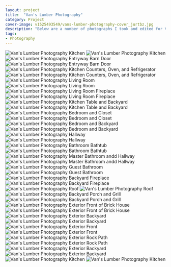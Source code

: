 ```yaml
---
layout: project
title:  "Van's Lumber Photography"
category: Project
cover-image: v1525493549/vans-lumber-photography-cover_jurtbz.jpg
description: "Below are a number of photographs I took and edited for Vans Lumber. These were some beautiful homes that they built, so they needed some equally beautiful photographs to capture what they created."
tags:
- Photography
---
```


<div class="grid-2_full fade-me">
  <img class="lazyload" alt="Van's Lumber Photography Kitchen"
  src="https://res.cloudinary.com/iambramer/image/upload/e_blur:600,dpr_auto,f_auto,q_80,w_100/v1525493438/Kitchen2_2984_ppfogm.jpg" data-srcset="https://res.cloudinary.com/iambramer/image/upload/dpr_auto,f_auto,q_auto,w_1600/v1525493438/Kitchen2_2984_ppfogm.jpg 1900w,
  https://res.cloudinary.com/iambramer/image/upload/dpr_auto,f_auto,q_auto,w_1200/v1525493438/Kitchen2_2984_ppfogm.jpg 1400w,
  https://res.cloudinary.com/iambramer/image/upload/dpr_auto,f_auto,q_auto,w_800/v1525493438/Kitchen2_2984_ppfogm.jpg 1000w,
  https://res.cloudinary.com/iambramer/image/upload/dpr_auto,f_auto,q_auto,w_400/v1525493438/Kitchen2_2984_ppfogm.jpg 400w">
    <noscript>
    <img alt="Van's Lumber Photography Kitchen"
      src="https://res.cloudinary.com/iambramer/image/upload/dpr_auto,f_auto,q_auto,w_1600/v1525493438/Kitchen2_2984_ppfogm.jpg"
      srcset="https://res.cloudinary.com/iambramer/image/upload/dpr_auto,f_auto,q_auto,w_1600/v1525493438/Kitchen2_2984_ppfogm.jpg 1900w,
      https://res.cloudinary.com/iambramer/image/upload/dpr_auto,f_auto,q_auto,w_1200/v1525493438/Kitchen2_2984_ppfogm.jpg 1400w,
      https://res.cloudinary.com/iambramer/image/upload/dpr_auto,f_auto,q_auto,w_800/v1525493438/Kitchen2_2984_ppfogm.jpg 1000w,
      https://res.cloudinary.com/iambramer/image/upload/dpr_auto,f_auto,q_auto,w_400/v1525493438/Kitchen2_2984_ppfogm.jpg 400w">
    </noscript>
</div>

<div class="grid-2_half fade-me">
  <img class="lazyload" alt="Van's Lumber Photography Entryway Barn Door"
  src="https://res.cloudinary.com/iambramer/image/upload/e_blur:600,dpr_auto,f_auto,q_80,w_100/v1525493440/EntryWay_3211_kacfjx.jpg" data-srcset="https://res.cloudinary.com/iambramer/image/upload/dpr_auto,f_auto,q_auto,w_1600/v1525493440/EntryWay_3211_kacfjx.jpg 1900w,
  https://res.cloudinary.com/iambramer/image/upload/dpr_auto,f_auto,q_auto,w_1200/v1525493440/EntryWay_3211_kacfjx.jpg 1400w,
  https://res.cloudinary.com/iambramer/image/upload/dpr_auto,f_auto,q_auto,w_800/v1525493440/EntryWay_3211_kacfjx.jpg 1000w,
  https://res.cloudinary.com/iambramer/image/upload/dpr_auto,f_auto,q_auto,w_400/v1525493440/EntryWay_3211_kacfjx.jpg 400w">
    <noscript>
    <img alt="Van's Lumber Photography Entryway Barn Door"
      src="https://res.cloudinary.com/iambramer/image/upload/dpr_auto,f_auto,q_auto,w_1600/v1525493440/EntryWay_3211_kacfjx.jpg"
      srcset="https://res.cloudinary.com/iambramer/image/upload/dpr_auto,f_auto,q_auto,w_1600/v1525493440/EntryWay_3211_kacfjx.jpg 1900w,
      https://res.cloudinary.com/iambramer/image/upload/dpr_auto,f_auto,q_auto,w_1200/v1525493440/EntryWay_3211_kacfjx.jpg 1400w,
      https://res.cloudinary.com/iambramer/image/upload/dpr_auto,f_auto,q_auto,w_800/v1525493440/EntryWay_3211_kacfjx.jpg 1000w,
      https://res.cloudinary.com/iambramer/image/upload/dpr_auto,f_auto,q_auto,w_400/v1525493440/EntryWay_3211_kacfjx.jpg 400w">
    </noscript>
</div>

<div class="grid-2_half fade-me">
  <img class="lazyload" alt="Van's Lumber Photography Kitchen Counters, Oven, and Refrigerator"
  src="https://res.cloudinary.com/iambramer/image/upload/e_blur:600,dpr_auto,f_auto,q_80,w_100/v1525493442/Kitchen5_3004_at1ud2.jpg" data-srcset="https://res.cloudinary.com/iambramer/image/upload/dpr_auto,f_auto,q_auto,w_1600/v1525493442/Kitchen5_3004_at1ud2.jpg 1900w,
  https://res.cloudinary.com/iambramer/image/upload/dpr_auto,f_auto,q_auto,w_1200/v1525493442/Kitchen5_3004_at1ud2.jpg 1400w,
  https://res.cloudinary.com/iambramer/image/upload/dpr_auto,f_auto,q_auto,w_800/v1525493442/Kitchen5_3004_at1ud2.jpg 1000w,
  https://res.cloudinary.com/iambramer/image/upload/dpr_auto,f_auto,q_auto,w_400/v1525493442/Kitchen5_3004_at1ud2.jpg 400w">
    <noscript>
    <img alt="Van's Lumber Photography Kitchen Counters, Oven, and Refrigerator"
      src="https://res.cloudinary.com/iambramer/image/upload/dpr_auto,f_auto,q_auto,w_1600/v1525493442/Kitchen5_3004_at1ud2.jpg"
      srcset="https://res.cloudinary.com/iambramer/image/upload/dpr_auto,f_auto,q_auto,w_1600/v1525493442/Kitchen5_3004_at1ud2.jpg 1900w,
      https://res.cloudinary.com/iambramer/image/upload/dpr_auto,f_auto,q_auto,w_1200/v1525493442/Kitchen5_3004_at1ud2.jpg 1400w,
      https://res.cloudinary.com/iambramer/image/upload/dpr_auto,f_auto,q_auto,w_800/v1525493442/Kitchen5_3004_at1ud2.jpg 1000w,
      https://res.cloudinary.com/iambramer/image/upload/dpr_auto,f_auto,q_auto,w_400/v1525493442/Kitchen5_3004_at1ud2.jpg 400w">
    </noscript>
</div>

<div class="grid-2_full fade-me">
  <img class="lazyload" alt="Van's Lumber Photography Living Room"
  src="https://res.cloudinary.com/iambramer/image/upload/e_blur:600,dpr_auto,f_auto,q_80,w_100/v1525493448/LivingRoom5_3090_otutrj.jpg" data-srcset="https://res.cloudinary.com/iambramer/image/upload/dpr_auto,f_auto,q_auto,w_1600/v1525493448/LivingRoom5_3090_otutrj.jpg 1900w,
  https://res.cloudinary.com/iambramer/image/upload/dpr_auto,f_auto,q_auto,w_1200/v1525493448/LivingRoom5_3090_otutrj.jpg 1400w,
  https://res.cloudinary.com/iambramer/image/upload/dpr_auto,f_auto,q_auto,w_800/v1525493448/LivingRoom5_3090_otutrj.jpg 1000w,
  https://res.cloudinary.com/iambramer/image/upload/dpr_auto,f_auto,q_auto,w_400/v1525493448/LivingRoom5_3090_otutrj.jpg 400w">
    <noscript>
    <img alt="Van's Lumber Photography Living Room"
      src="https://res.cloudinary.com/iambramer/image/upload/dpr_auto,f_auto,q_auto,w_1600/v1525493448/LivingRoom5_3090_otutrj.jpg"
      srcset="https://res.cloudinary.com/iambramer/image/upload/dpr_auto,f_auto,q_auto,w_1600/v1525493448/LivingRoom5_3090_otutrj.jpg 1900w,
      https://res.cloudinary.com/iambramer/image/upload/dpr_auto,f_auto,q_auto,w_1200/v1525493448/LivingRoom5_3090_otutrj.jpg 1400w,
      https://res.cloudinary.com/iambramer/image/upload/dpr_auto,f_auto,q_auto,w_800/v1525493448/LivingRoom5_3090_otutrj.jpg 1000w,
      https://res.cloudinary.com/iambramer/image/upload/dpr_auto,f_auto,q_auto,w_400/v1525493448/LivingRoom5_3090_otutrj.jpg 400w">
    </noscript>
</div>

<div class="grid-2_half fade-me">
  <img class="lazyload" alt="Van's Lumber Photography Living Room Fireplace"
  src="https://res.cloudinary.com/iambramer/image/upload/e_blur:600,dpr_auto,f_auto,q_80,w_100/v1525493456/LivingRoom6_3105_wh3aom.jpg" data-srcset="https://res.cloudinary.com/iambramer/image/upload/dpr_auto,f_auto,q_auto,w_1600/v1525493456/LivingRoom6_3105_wh3aom.jpg 1900w,
  https://res.cloudinary.com/iambramer/image/upload/dpr_auto,f_auto,q_auto,w_1200/v1525493456/LivingRoom6_3105_wh3aom.jpg 1400w,
  https://res.cloudinary.com/iambramer/image/upload/dpr_auto,f_auto,q_auto,w_800/v1525493456/LivingRoom6_3105_wh3aom.jpg 1000w,
  https://res.cloudinary.com/iambramer/image/upload/dpr_auto,f_auto,q_auto,w_400/v1525493456/LivingRoom6_3105_wh3aom.jpg 400w">
    <noscript>
    <img alt="Van's Lumber Photography Living Room Fireplace"
      src="https://res.cloudinary.com/iambramer/image/upload/dpr_auto,f_auto,q_auto,w_1600/v1525493456/LivingRoom6_3105_wh3aom.jpg"
      srcset="https://res.cloudinary.com/iambramer/image/upload/dpr_auto,f_auto,q_auto,w_1600/v1525493456/LivingRoom6_3105_wh3aom.jpg 1900w,
      https://res.cloudinary.com/iambramer/image/upload/dpr_auto,f_auto,q_auto,w_1200/v1525493456/LivingRoom6_3105_wh3aom.jpg 1400w,
      https://res.cloudinary.com/iambramer/image/upload/dpr_auto,f_auto,q_auto,w_800/v1525493456/LivingRoom6_3105_wh3aom.jpg 1000w,
      https://res.cloudinary.com/iambramer/image/upload/dpr_auto,f_auto,q_auto,w_400/v1525493456/LivingRoom6_3105_wh3aom.jpg 400w">
    </noscript>
</div>

<div class="grid-2_half fade-me">
  <img class="lazyload" alt="Van's Lumber Photography Kitchen Table and Backyard"
  src="https://res.cloudinary.com/iambramer/image/upload/e_blur:600,dpr_auto,f_auto,q_80,w_100/v1525493455/Kitchen7_3024_slrjyb.jpg" data-srcset="https://res.cloudinary.com/iambramer/image/upload/dpr_auto,f_auto,q_auto,w_1600/v1525493455/Kitchen7_3024_slrjyb.jpg 1900w,
  https://res.cloudinary.com/iambramer/image/upload/dpr_auto,f_auto,q_auto,w_1200/v1525493455/Kitchen7_3024_slrjyb.jpg 1400w,
  https://res.cloudinary.com/iambramer/image/upload/dpr_auto,f_auto,q_auto,w_800/v1525493455/Kitchen7_3024_slrjyb.jpg 1000w,
  https://res.cloudinary.com/iambramer/image/upload/dpr_auto,f_auto,q_auto,w_400/v1525493455/Kitchen7_3024_slrjyb.jpg 400w">
    <noscript>
    <img alt="Van's Lumber Photography Kitchen Table and Backyard"
      src="https://res.cloudinary.com/iambramer/image/upload/dpr_auto,f_auto,q_auto,w_1600/v1525493455/Kitchen7_3024_slrjyb.jpg"
      srcset="https://res.cloudinary.com/iambramer/image/upload/dpr_auto,f_auto,q_auto,w_1600/v1525493455/Kitchen7_3024_slrjyb.jpg 1900w,
      https://res.cloudinary.com/iambramer/image/upload/dpr_auto,f_auto,q_auto,w_1200/v1525493455/Kitchen7_3024_slrjyb.jpg 1400w,
      https://res.cloudinary.com/iambramer/image/upload/dpr_auto,f_auto,q_auto,w_800/v1525493455/Kitchen7_3024_slrjyb.jpg 1000w,
      https://res.cloudinary.com/iambramer/image/upload/dpr_auto,f_auto,q_auto,w_400/v1525493455/Kitchen7_3024_slrjyb.jpg 400w">
    </noscript>
</div>

<div class="grid-2_full fade-me">
  <img class="lazyload" alt="Van's Lumber Photography Bedroom and Closet"
  src="https://res.cloudinary.com/iambramer/image/upload/e_blur:600,dpr_auto,f_auto,q_80,w_100/v1525493464/MasterBedroom4_3133_sdqr6j.jpg" data-srcset="https://res.cloudinary.com/iambramer/image/upload/dpr_auto,f_auto,q_auto,w_1600/v1525493464/MasterBedroom4_3133_sdqr6j.jpg 1900w,
  https://res.cloudinary.com/iambramer/image/upload/dpr_auto,f_auto,q_auto,w_1200/v1525493464/MasterBedroom4_3133_sdqr6j.jpg 1400w,
  https://res.cloudinary.com/iambramer/image/upload/dpr_auto,f_auto,q_auto,w_800/v1525493464/MasterBedroom4_3133_sdqr6j.jpg 1000w,
  https://res.cloudinary.com/iambramer/image/upload/dpr_auto,f_auto,q_auto,w_400/v1525493464/MasterBedroom4_3133_sdqr6j.jpg 400w">
    <noscript>
    <img alt="Van's Lumber Photography Bedroom and Closet"
      src="https://res.cloudinary.com/iambramer/image/upload/dpr_auto,f_auto,q_auto,w_1600/v1525493464/MasterBedroom4_3133_sdqr6j.jpg"
      srcset="https://res.cloudinary.com/iambramer/image/upload/dpr_auto,f_auto,q_auto,w_1600/v1525493464/MasterBedroom4_3133_sdqr6j.jpg 1900w,
      https://res.cloudinary.com/iambramer/image/upload/dpr_auto,f_auto,q_auto,w_1200/v1525493464/MasterBedroom4_3133_sdqr6j.jpg 1400w,
      https://res.cloudinary.com/iambramer/image/upload/dpr_auto,f_auto,q_auto,w_800/v1525493464/MasterBedroom4_3133_sdqr6j.jpg 1000w,
      https://res.cloudinary.com/iambramer/image/upload/dpr_auto,f_auto,q_auto,w_400/v1525493464/MasterBedroom4_3133_sdqr6j.jpg 400w">
    </noscript>
</div>

<div class="grid-2_full fade-me">
  <img class="lazyload" alt="Van's Lumber Photography Bedroom and Backyard"
  src="https://res.cloudinary.com/iambramer/image/upload/e_blur:600,dpr_auto,f_auto,q_80,w_100/v1525493461/MasterBedroom3_3126_tqjnpl.jpg" data-srcset="https://res.cloudinary.com/iambramer/image/upload/dpr_auto,f_auto,q_auto,w_1600/v1525493461/MasterBedroom3_3126_tqjnpl.jpg 1900w,
  https://res.cloudinary.com/iambramer/image/upload/dpr_auto,f_auto,q_auto,w_1200/v1525493461/MasterBedroom3_3126_tqjnpl.jpg 1400w,
  https://res.cloudinary.com/iambramer/image/upload/dpr_auto,f_auto,q_auto,w_800/v1525493461/MasterBedroom3_3126_tqjnpl.jpg 1000w,
  https://res.cloudinary.com/iambramer/image/upload/dpr_auto,f_auto,q_auto,w_400/v1525493461/MasterBedroom3_3126_tqjnpl.jpg 400w">
    <noscript>
    <img alt="Van's Lumber Photography Bedroom and Backyard"
      src="https://res.cloudinary.com/iambramer/image/upload/dpr_auto,f_auto,q_auto,w_1600/v1525493461/MasterBedroom3_3126_tqjnpl.jpg"
      srcset="https://res.cloudinary.com/iambramer/image/upload/dpr_auto,f_auto,q_auto,w_1600/v1525493461/MasterBedroom3_3126_tqjnpl.jpg 1900w,
      https://res.cloudinary.com/iambramer/image/upload/dpr_auto,f_auto,q_auto,w_1200/v1525493461/MasterBedroom3_3126_tqjnpl.jpg 1400w,
      https://res.cloudinary.com/iambramer/image/upload/dpr_auto,f_auto,q_auto,w_800/v1525493461/MasterBedroom3_3126_tqjnpl.jpg 1000w,
      https://res.cloudinary.com/iambramer/image/upload/dpr_auto,f_auto,q_auto,w_400/v1525493461/MasterBedroom3_3126_tqjnpl.jpg 400w">
    </noscript>
</div>

<div class="grid-2_half fade-me">
  <img class="lazyload" alt="Van's Lumber Photography Hallway"
  src="https://res.cloudinary.com/iambramer/image/upload/e_blur:600,dpr_auto,f_auto,q_80,w_100/v1525493463/MasterHallway_3137_hd8app.jpg" data-srcset="https://res.cloudinary.com/iambramer/image/upload/dpr_auto,f_auto,q_auto,w_1600/v1525493463/MasterHallway_3137_hd8app.jpg 1900w,
  https://res.cloudinary.com/iambramer/image/upload/dpr_auto,f_auto,q_auto,w_1200/v1525493463/MasterHallway_3137_hd8app.jpg 1400w,
  https://res.cloudinary.com/iambramer/image/upload/dpr_auto,f_auto,q_auto,w_800/v1525493463/MasterHallway_3137_hd8app.jpg 1000w,
  https://res.cloudinary.com/iambramer/image/upload/dpr_auto,f_auto,q_auto,w_400/v1525493463/MasterHallway_3137_hd8app.jpg 400w">
    <noscript>
    <img alt="Van's Lumber Photography Hallway"
      src="https://res.cloudinary.com/iambramer/image/upload/dpr_auto,f_auto,q_auto,w_1600/v1525493463/MasterHallway_3137_hd8app.jpg"
      srcset="https://res.cloudinary.com/iambramer/image/upload/dpr_auto,f_auto,q_auto,w_1600/v1525493463/MasterHallway_3137_hd8app.jpg 1900w,
      https://res.cloudinary.com/iambramer/image/upload/dpr_auto,f_auto,q_auto,w_1200/v1525493463/MasterHallway_3137_hd8app.jpg 1400w,
      https://res.cloudinary.com/iambramer/image/upload/dpr_auto,f_auto,q_auto,w_800/v1525493463/MasterHallway_3137_hd8app.jpg 1000w,
      https://res.cloudinary.com/iambramer/image/upload/dpr_auto,f_auto,q_auto,w_400/v1525493463/MasterHallway_3137_hd8app.jpg 400w">
    </noscript>
</div>

<div class="grid-2_half fade-me">
  <img class="lazyload" alt="Van's Lumber Photography Bathroom Bathtub"
  src="https://res.cloudinary.com/iambramer/image/upload/e_blur:600,dpr_auto,f_auto,q_80,w_100/v1525493459/MasterBath3_3163_l4iliu.jpg" data-srcset="https://res.cloudinary.com/iambramer/image/upload/dpr_auto,f_auto,q_auto,w_1600/v1525493459/MasterBath3_3163_l4iliu.jpg 1900w,
  https://res.cloudinary.com/iambramer/image/upload/dpr_auto,f_auto,q_auto,w_1200/v1525493459/MasterBath3_3163_l4iliu.jpg 1400w,
  https://res.cloudinary.com/iambramer/image/upload/dpr_auto,f_auto,q_auto,w_800/v1525493459/MasterBath3_3163_l4iliu.jpg 1000w,
  https://res.cloudinary.com/iambramer/image/upload/dpr_auto,f_auto,q_auto,w_400/v1525493459/MasterBath3_3163_l4iliu.jpg 400w">
    <noscript>
    <img alt="Van's Lumber Photography Bathroom Bathtub"
      src="https://res.cloudinary.com/iambramer/image/upload/dpr_auto,f_auto,q_auto,w_1600/v1525493459/MasterBath3_3163_l4iliu.jpg"
      srcset="https://res.cloudinary.com/iambramer/image/upload/dpr_auto,f_auto,q_auto,w_1600/v1525493459/MasterBath3_3163_l4iliu.jpg 1900w,
      https://res.cloudinary.com/iambramer/image/upload/dpr_auto,f_auto,q_auto,w_1200/v1525493459/MasterBath3_3163_l4iliu.jpg 1400w,
      https://res.cloudinary.com/iambramer/image/upload/dpr_auto,f_auto,q_auto,w_800/v1525493459/MasterBath3_3163_l4iliu.jpg 1000w,
      https://res.cloudinary.com/iambramer/image/upload/dpr_auto,f_auto,q_auto,w_400/v1525493459/MasterBath3_3163_l4iliu.jpg 400w">
    </noscript>
</div>

<div class="grid-2_full fade-me">
  <img class="lazyload" alt="Van's Lumber Photography Master Bathroom andd Hallway"
  src="https://res.cloudinary.com/iambramer/image/upload/e_blur:600,dpr_auto,f_auto,q_80,w_100/v1525493456/MasterBath7_3179_peeeug.jpg" data-srcset="https://res.cloudinary.com/iambramer/image/upload/dpr_auto,f_auto,q_auto,w_1600/v1525493456/MasterBath7_3179_peeeug.jpg 1900w,
  https://res.cloudinary.com/iambramer/image/upload/dpr_auto,f_auto,q_auto,w_1200/v1525493456/MasterBath7_3179_peeeug.jpg 1400w,
  https://res.cloudinary.com/iambramer/image/upload/dpr_auto,f_auto,q_auto,w_800/v1525493456/MasterBath7_3179_peeeug.jpg 1000w,
  https://res.cloudinary.com/iambramer/image/upload/dpr_auto,f_auto,q_auto,w_400/v1525493456/MasterBath7_3179_peeeug.jpg 400w">
    <noscript>
    <img alt="Van's Lumber Photography Master Bathroom andd Hallway"
      src="https://res.cloudinary.com/iambramer/image/upload/dpr_auto,f_auto,q_auto,w_1600/v1525493456/MasterBath7_3179_peeeug.jpg"
      srcset="https://res.cloudinary.com/iambramer/image/upload/dpr_auto,f_auto,q_auto,w_1600/v1525493456/MasterBath7_3179_peeeug.jpg 1900w,
      https://res.cloudinary.com/iambramer/image/upload/dpr_auto,f_auto,q_auto,w_1200/v1525493456/MasterBath7_3179_peeeug.jpg 1400w,
      https://res.cloudinary.com/iambramer/image/upload/dpr_auto,f_auto,q_auto,w_800/v1525493456/MasterBath7_3179_peeeug.jpg 1000w,
      https://res.cloudinary.com/iambramer/image/upload/dpr_auto,f_auto,q_auto,w_400/v1525493456/MasterBath7_3179_peeeug.jpg 400w">
    </noscript>
</div>

<div class="grid-2_full fade-me">
  <img class="lazyload" alt="Van's Lumber Photography Guest Bathroom"
  src="https://res.cloudinary.com/iambramer/image/upload/e_blur:600,dpr_auto,f_auto,q_80,w_100/v1525493420/Bathroom1_3047_vbhjhm.jpg" data-srcset="https://res.cloudinary.com/iambramer/image/upload/dpr_auto,f_auto,q_auto,w_1600/v1525493420/Bathroom1_3047_vbhjhm.jpg 1900w,
  https://res.cloudinary.com/iambramer/image/upload/dpr_auto,f_auto,q_auto,w_1200/v1525493420/Bathroom1_3047_vbhjhm.jpg 1400w,
  https://res.cloudinary.com/iambramer/image/upload/dpr_auto,f_auto,q_auto,w_800/v1525493420/Bathroom1_3047_vbhjhm.jpg 1000w,
  https://res.cloudinary.com/iambramer/image/upload/dpr_auto,f_auto,q_auto,w_400/v1525493420/Bathroom1_3047_vbhjhm.jpg 400w">
    <noscript>
    <img alt="Van's Lumber Photography Guest Bathroom"
      src="https://res.cloudinary.com/iambramer/image/upload/dpr_auto,f_auto,q_auto,w_1600/v1525493420/Bathroom1_3047_vbhjhm.jpg"
      srcset="https://res.cloudinary.com/iambramer/image/upload/dpr_auto,f_auto,q_auto,w_1600/v1525493420/Bathroom1_3047_vbhjhm.jpg 1900w,
      https://res.cloudinary.com/iambramer/image/upload/dpr_auto,f_auto,q_auto,w_1200/v1525493420/Bathroom1_3047_vbhjhm.jpg 1400w,
      https://res.cloudinary.com/iambramer/image/upload/dpr_auto,f_auto,q_auto,w_800/v1525493420/Bathroom1_3047_vbhjhm.jpg 1000w,
      https://res.cloudinary.com/iambramer/image/upload/dpr_auto,f_auto,q_auto,w_400/v1525493420/Bathroom1_3047_vbhjhm.jpg 400w">
    </noscript>
</div>

<div class="grid-2_half fade-me">
  <img class="lazyload" alt="Van's Lumber Photography Backyard Fireplace"
  src="https://res.cloudinary.com/iambramer/image/upload/e_blur:600,dpr_auto,f_auto,q_80,w_100/v1525493456/FirePit_3306_xmax4j.jpg" data-srcset="https://res.cloudinary.com/iambramer/image/upload/dpr_auto,f_auto,q_auto,w_1600/v1525493456/FirePit_3306_xmax4j.jpg 1900w,
  https://res.cloudinary.com/iambramer/image/upload/dpr_auto,f_auto,q_auto,w_1200/v1525493456/FirePit_3306_xmax4j.jpg 1400w,
  https://res.cloudinary.com/iambramer/image/upload/dpr_auto,f_auto,q_auto,w_800/v1525493456/FirePit_3306_xmax4j.jpg 1000w,
  https://res.cloudinary.com/iambramer/image/upload/dpr_auto,f_auto,q_auto,w_400/v1525493456/FirePit_3306_xmax4j.jpg 400w">
    <noscript>
    <img alt="Van's Lumber Photography Backyard Fireplace"
      src="https://res.cloudinary.com/iambramer/image/upload/dpr_auto,f_auto,q_auto,w_1600/v1525493456/FirePit_3306_xmax4j.jpg"
      srcset="https://res.cloudinary.com/iambramer/image/upload/dpr_auto,f_auto,q_auto,w_1600/v1525493456/FirePit_3306_xmax4j.jpg 1900w,
      https://res.cloudinary.com/iambramer/image/upload/dpr_auto,f_auto,q_auto,w_1200/v1525493456/FirePit_3306_xmax4j.jpg 1400w,
      https://res.cloudinary.com/iambramer/image/upload/dpr_auto,f_auto,q_auto,w_800/v1525493456/FirePit_3306_xmax4j.jpg 1000w,
      https://res.cloudinary.com/iambramer/image/upload/dpr_auto,f_auto,q_auto,w_400/v1525493456/FirePit_3306_xmax4j.jpg 400w">
    </noscript>
</div>

<div class="grid-2_half fade-me">
  <img class="lazyload" alt="Van's Lumber Photography Roof"
  src="https://res.cloudinary.com/iambramer/image/upload/e_blur:600,dpr_auto,f_auto,q_80,w_100/v1525493464/Roofing_3313_wxcb98.jpg" data-srcset="https://res.cloudinary.com/iambramer/image/upload/dpr_auto,f_auto,q_auto,w_1600/v1525493464/Roofing_3313_wxcb98.jpg 1900w,
  https://res.cloudinary.com/iambramer/image/upload/dpr_auto,f_auto,q_auto,w_1200/v1525493464/Roofing_3313_wxcb98.jpg 1400w,
  https://res.cloudinary.com/iambramer/image/upload/dpr_auto,f_auto,q_auto,w_800/v1525493464/Roofing_3313_wxcb98.jpg 1000w,
  https://res.cloudinary.com/iambramer/image/upload/dpr_auto,f_auto,q_auto,w_400/v1525493464/Roofing_3313_wxcb98.jpg 400w">
    <noscript>
    <img alt="Van's Lumber Photography Roof"
      src="https://res.cloudinary.com/iambramer/image/upload/dpr_auto,f_auto,q_auto,w_1600/v1525493464/Roofing_3313_wxcb98.jpg"
      srcset="https://res.cloudinary.com/iambramer/image/upload/dpr_auto,f_auto,q_auto,w_1600/v1525493464/Roofing_3313_wxcb98.jpg 1900w,
      https://res.cloudinary.com/iambramer/image/upload/dpr_auto,f_auto,q_auto,w_1200/v1525493464/Roofing_3313_wxcb98.jpg 1400w,
      https://res.cloudinary.com/iambramer/image/upload/dpr_auto,f_auto,q_auto,w_800/v1525493464/Roofing_3313_wxcb98.jpg 1000w,
      https://res.cloudinary.com/iambramer/image/upload/dpr_auto,f_auto,q_auto,w_400/v1525493464/Roofing_3313_wxcb98.jpg 400w">
    </noscript>
</div>

<div class="grid-2_full fade-me">
  <img class="lazyload" alt="Van's Lumber Photography Backyard Porch and Grill"
  src="https://res.cloudinary.com/iambramer/image/upload/e_blur:600,dpr_auto,f_auto,q_80,w_100/v1525493431/BackPorch_3309_z5zfah.jpg" data-srcset="https://res.cloudinary.com/iambramer/image/upload/dpr_auto,f_auto,q_auto,w_1600/v1525493431/BackPorch_3309_z5zfah.jpg 1900w,
  https://res.cloudinary.com/iambramer/image/upload/dpr_auto,f_auto,q_auto,w_1200/v1525493431/BackPorch_3309_z5zfah.jpg 1400w,
  https://res.cloudinary.com/iambramer/image/upload/dpr_auto,f_auto,q_auto,w_800/v1525493431/BackPorch_3309_z5zfah.jpg 1000w,
  https://res.cloudinary.com/iambramer/image/upload/dpr_auto,f_auto,q_auto,w_400/v1525493431/BackPorch_3309_z5zfah.jpg 400w">
    <noscript>
    <img alt="Van's Lumber Photography Backyard Porch and Grill"
      src="https://res.cloudinary.com/iambramer/image/upload/dpr_auto,f_auto,q_auto,w_1600/v1525493431/BackPorch_3309_z5zfah.jpg"
      srcset="https://res.cloudinary.com/iambramer/image/upload/dpr_auto,f_auto,q_auto,w_1600/v1525493431/BackPorch_3309_z5zfah.jpg 1900w,
      https://res.cloudinary.com/iambramer/image/upload/dpr_auto,f_auto,q_auto,w_1200/v1525493431/BackPorch_3309_z5zfah.jpg 1400w,
      https://res.cloudinary.com/iambramer/image/upload/dpr_auto,f_auto,q_auto,w_800/v1525493431/BackPorch_3309_z5zfah.jpg 1000w,
      https://res.cloudinary.com/iambramer/image/upload/dpr_auto,f_auto,q_auto,w_400/v1525493431/BackPorch_3309_z5zfah.jpg 400w">
    </noscript>
</div>

<div class="grid-2_half fade-me">
  <img class="lazyload" alt="Van's Lumber Photography Exterior Front of Brick House"
  src="https://res.cloudinary.com/iambramer/image/upload/e_blur:600,dpr_auto,f_auto,q_80,w_100/v1525493454/Front_Exterior_2_pojew6.jpg" data-srcset="https://res.cloudinary.com/iambramer/image/upload/dpr_auto,f_auto,q_auto,w_1600/v1525493454/Front_Exterior_2_pojew6.jpg 1900w,
  https://res.cloudinary.com/iambramer/image/upload/dpr_auto,f_auto,q_auto,w_1200/v1525493454/Front_Exterior_2_pojew6.jpg 1400w,
  https://res.cloudinary.com/iambramer/image/upload/dpr_auto,f_auto,q_auto,w_800/v1525493454/Front_Exterior_2_pojew6.jpg 1000w,
  https://res.cloudinary.com/iambramer/image/upload/dpr_auto,f_auto,q_auto,w_400/v1525493454/Front_Exterior_2_pojew6.jpg 400w">
    <noscript>
    <img alt="Van's Lumber Photography Exterior Front of Brick House"
      src="https://res.cloudinary.com/iambramer/image/upload/dpr_auto,f_auto,q_auto,w_1600/v1525493454/Front_Exterior_2_pojew6.jpg"
      srcset="https://res.cloudinary.com/iambramer/image/upload/dpr_auto,f_auto,q_auto,w_1600/v1525493454/Front_Exterior_2_pojew6.jpg 1900w,
      https://res.cloudinary.com/iambramer/image/upload/dpr_auto,f_auto,q_auto,w_1200/v1525493454/Front_Exterior_2_pojew6.jpg 1400w,
      https://res.cloudinary.com/iambramer/image/upload/dpr_auto,f_auto,q_auto,w_800/v1525493454/Front_Exterior_2_pojew6.jpg 1000w,
      https://res.cloudinary.com/iambramer/image/upload/dpr_auto,f_auto,q_auto,w_400/v1525493454/Front_Exterior_2_pojew6.jpg 400w">
    </noscript>
</div>

<div class="grid-2_half fade-me">
  <img class="lazyload" alt="Van's Lumber Photography Exterior Backyard"
  src="https://res.cloudinary.com/iambramer/image/upload/e_blur:600,dpr_auto,f_auto,q_80,w_100/v1525493430/Back_Exterior_yferyj.jpg" data-srcset="https://res.cloudinary.com/iambramer/image/upload/dpr_auto,f_auto,q_auto,w_1600/v1525493430/Back_Exterior_yferyj.jpg 1900w,
  https://res.cloudinary.com/iambramer/image/upload/dpr_auto,f_auto,q_auto,w_1200/v1525493430/Back_Exterior_yferyj.jpg 1400w,
  https://res.cloudinary.com/iambramer/image/upload/dpr_auto,f_auto,q_auto,w_800/v1525493430/Back_Exterior_yferyj.jpg 1000w,
  https://res.cloudinary.com/iambramer/image/upload/dpr_auto,f_auto,q_auto,w_400/v1525493430/Back_Exterior_yferyj.jpg 400w">
    <noscript>
    <img alt="Van's Lumber Photography Exterior Backyard"
      src="https://res.cloudinary.com/iambramer/image/upload/dpr_auto,f_auto,q_auto,w_1600/v1525493430/Back_Exterior_yferyj.jpg"
      srcset="https://res.cloudinary.com/iambramer/image/upload/dpr_auto,f_auto,q_auto,w_1600/v1525493430/Back_Exterior_yferyj.jpg 1900w,
      https://res.cloudinary.com/iambramer/image/upload/dpr_auto,f_auto,q_auto,w_1200/v1525493430/Back_Exterior_yferyj.jpg 1400w,
      https://res.cloudinary.com/iambramer/image/upload/dpr_auto,f_auto,q_auto,w_800/v1525493430/Back_Exterior_yferyj.jpg 1000w,
      https://res.cloudinary.com/iambramer/image/upload/dpr_auto,f_auto,q_auto,w_400/v1525493430/Back_Exterior_yferyj.jpg 400w">
    </noscript>
</div>

<div class="grid-2_full fade-me">
  <img class="lazyload" alt="Van's Lumber Photography Exterior Front"
  src="https://res.cloudinary.com/iambramer/image/upload/e_blur:600,dpr_auto,f_auto,q_80,w_100/v1525493549/vans-lumber-photography-cover_jurtbz.jpg" data-srcset="https://res.cloudinary.com/iambramer/image/upload/dpr_auto,f_auto,q_auto,w_1600/v1525493549/vans-lumber-photography-cover_jurtbz.jpg 1900w,
  https://res.cloudinary.com/iambramer/image/upload/dpr_auto,f_auto,q_auto,w_1200/v1525493549/vans-lumber-photography-cover_jurtbz.jpg 1400w,
  https://res.cloudinary.com/iambramer/image/upload/dpr_auto,f_auto,q_auto,w_800/v1525493549/vans-lumber-photography-cover_jurtbz.jpg 1000w,
  https://res.cloudinary.com/iambramer/image/upload/dpr_auto,f_auto,q_auto,w_400/v1525493549/vans-lumber-photography-cover_jurtbz.jpg 400w">
    <noscript>
    <img alt="Van's Lumber Photography Exterior Front"
      src="https://res.cloudinary.com/iambramer/image/upload/dpr_auto,f_auto,q_auto,w_1600/v1525493549/vans-lumber-photography-cover_jurtbz.jpg"
      srcset="https://res.cloudinary.com/iambramer/image/upload/dpr_auto,f_auto,q_auto,w_1600/v1525493549/vans-lumber-photography-cover_jurtbz.jpg 1900w,
      https://res.cloudinary.com/iambramer/image/upload/dpr_auto,f_auto,q_auto,w_1200/v1525493549/vans-lumber-photography-cover_jurtbz.jpg 1400w,
      https://res.cloudinary.com/iambramer/image/upload/dpr_auto,f_auto,q_auto,w_800/v1525493549/vans-lumber-photography-cover_jurtbz.jpg 1000w,
      https://res.cloudinary.com/iambramer/image/upload/dpr_auto,f_auto,q_auto,w_400/v1525493549/vans-lumber-photography-cover_jurtbz.jpg 400w">
    </noscript>
</div>

<div class="grid-2_half fade-me">
  <img class="lazyload" alt="Van's Lumber Photography Exterior Rock Path"
  src="https://res.cloudinary.com/iambramer/image/upload/e_blur:600,dpr_auto,f_auto,q_80,w_100/v1525493444/Cortland_Side_Exterior_w4dfhm.jpg" data-srcset="https://res.cloudinary.com/iambramer/image/upload/dpr_auto,f_auto,q_auto,w_1600/v1525493444/Cortland_Side_Exterior_w4dfhm.jpg 1900w,
  https://res.cloudinary.com/iambramer/image/upload/dpr_auto,f_auto,q_auto,w_1200/v1525493444/Cortland_Side_Exterior_w4dfhm.jpg 1400w,
  https://res.cloudinary.com/iambramer/image/upload/dpr_auto,f_auto,q_auto,w_800/v1525493444/Cortland_Side_Exterior_w4dfhm.jpg 1000w,
  https://res.cloudinary.com/iambramer/image/upload/dpr_auto,f_auto,q_auto,w_400/v1525493444/Cortland_Side_Exterior_w4dfhm.jpg 400w">
    <noscript>
    <img alt="Van's Lumber Photography Exterior Rock Path"
      src="https://res.cloudinary.com/iambramer/image/upload/dpr_auto,f_auto,q_auto,w_1600/v1525493444/Cortland_Side_Exterior_w4dfhm.jpg"
      srcset="https://res.cloudinary.com/iambramer/image/upload/dpr_auto,f_auto,q_auto,w_1600/v1525493444/Cortland_Side_Exterior_w4dfhm.jpg 1900w,
      https://res.cloudinary.com/iambramer/image/upload/dpr_auto,f_auto,q_auto,w_1200/v1525493444/Cortland_Side_Exterior_w4dfhm.jpg 1400w,
      https://res.cloudinary.com/iambramer/image/upload/dpr_auto,f_auto,q_auto,w_800/v1525493444/Cortland_Side_Exterior_w4dfhm.jpg 1000w,
      https://res.cloudinary.com/iambramer/image/upload/dpr_auto,f_auto,q_auto,w_400/v1525493444/Cortland_Side_Exterior_w4dfhm.jpg 400w">
    </noscript>
</div>

<div class="grid-2_half fade-me">
  <img class="lazyload" alt="Van's Lumber Photography Exterior Backyard"
  src="https://res.cloudinary.com/iambramer/image/upload/e_blur:600,dpr_auto,f_auto,q_80,w_100/v1525493439/Cortland_Back_Exterior_flelgf.jpg" data-srcset="https://res.cloudinary.com/iambramer/image/upload/dpr_auto,f_auto,q_auto,w_1600/v1525493439/Cortland_Back_Exterior_flelgf.jpg 1900w,
  https://res.cloudinary.com/iambramer/image/upload/dpr_auto,f_auto,q_auto,w_1200/v1525493439/Cortland_Back_Exterior_flelgf.jpg 1400w,
  https://res.cloudinary.com/iambramer/image/upload/dpr_auto,f_auto,q_auto,w_800/v1525493439/Cortland_Back_Exterior_flelgf.jpg 1000w,
  https://res.cloudinary.com/iambramer/image/upload/dpr_auto,f_auto,q_auto,w_400/v1525493439/Cortland_Back_Exterior_flelgf.jpg 400w">
    <noscript>
    <img alt="Van's Lumber Photography Exterior Backyard"
      src="https://res.cloudinary.com/iambramer/image/upload/dpr_auto,f_auto,q_auto,w_1600/v1525493439/Cortland_Back_Exterior_flelgf.jpg"
      srcset="https://res.cloudinary.com/iambramer/image/upload/dpr_auto,f_auto,q_auto,w_1600/v1525493439/Cortland_Back_Exterior_flelgf.jpg 1900w,
      https://res.cloudinary.com/iambramer/image/upload/dpr_auto,f_auto,q_auto,w_1200/v1525493439/Cortland_Back_Exterior_flelgf.jpg 1400w,
      https://res.cloudinary.com/iambramer/image/upload/dpr_auto,f_auto,q_auto,w_800/v1525493439/Cortland_Back_Exterior_flelgf.jpg 1000w,
      https://res.cloudinary.com/iambramer/image/upload/dpr_auto,f_auto,q_auto,w_400/v1525493439/Cortland_Back_Exterior_flelgf.jpg 400w">
    </noscript>
</div>

<div class="grid-2_full fade-me">
  <img class="lazyload" alt="Van's Lumber Photography Kitchen"
  src="https://res.cloudinary.com/iambramer/image/upload/e_blur:600,dpr_auto,f_auto,q_80,w_100/v1525493425/Cortland_Kitchen_2_kzyjyf.jpg" data-srcset="https://res.cloudinary.com/iambramer/image/upload/dpr_auto,f_auto,q_auto,w_1600/v1525493425/Cortland_Kitchen_2_kzyjyf.jpg 1900w,
  https://res.cloudinary.com/iambramer/image/upload/dpr_auto,f_auto,q_auto,w_1200/v1525493425/Cortland_Kitchen_2_kzyjyf.jpg 1400w,
  https://res.cloudinary.com/iambramer/image/upload/dpr_auto,f_auto,q_auto,w_800/v1525493425/Cortland_Kitchen_2_kzyjyf.jpg 1000w,
  https://res.cloudinary.com/iambramer/image/upload/dpr_auto,f_auto,q_auto,w_400/v1525493425/Cortland_Kitchen_2_kzyjyf.jpg 400w">
    <noscript>
    <img alt="Van's Lumber Photography Kitchen"
      src="https://res.cloudinary.com/iambramer/image/upload/dpr_auto,f_auto,q_auto,w_1600/v1525493425/Cortland_Kitchen_2_kzyjyf.jpg"
      srcset="https://res.cloudinary.com/iambramer/image/upload/dpr_auto,f_auto,q_auto,w_1600/v1525493425/Cortland_Kitchen_2_kzyjyf.jpg 1900w,
      https://res.cloudinary.com/iambramer/image/upload/dpr_auto,f_auto,q_auto,w_1200/v1525493425/Cortland_Kitchen_2_kzyjyf.jpg 1400w,
      https://res.cloudinary.com/iambramer/image/upload/dpr_auto,f_auto,q_auto,w_800/v1525493425/Cortland_Kitchen_2_kzyjyf.jpg 1000w,
      https://res.cloudinary.com/iambramer/image/upload/dpr_auto,f_auto,q_auto,w_400/v1525493425/Cortland_Kitchen_2_kzyjyf.jpg 400w">
    </noscript>
</div>
